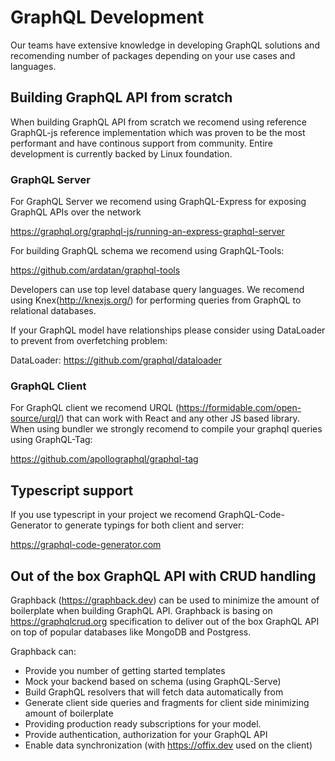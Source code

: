 # GraphQL Development

Our teams have extensive knowledge in developing GraphQL solutions and recomending number of packages depending on your
use cases and languages.

## Building GraphQL API from scratch

When building GraphQL API from scratch we recomend using reference GraphQL-js reference implementation which was 
proven to be the most performant and have continous support from community. Entire development is currently backed by Linux foundation.

### GraphQL Server

For GraphQL Server we recomend using GraphQL-Express for exposing GraphQL APIs over the network 

https://graphql.org/graphql-js/running-an-express-graphql-server

For building GraphQL schema we recomend using GraphQL-Tools:

https://github.com/ardatan/graphql-tools

Developers can use top level database query languages. 
We recomend using Knex(http://knexjs.org/) for performing queries from GraphQL to relational databases.

If your GraphQL model have relationships please consider using DataLoader to prevent from overfetching problem:

DataLoader: https://github.com/graphql/dataloader

### GraphQL Client

For GraphQL client we recomend URQL (https://formidable.com/open-source/urql/) that can work with React and any other JS based library. 
When using bundler we strongly recomend to compile your graphql queries using GraphQL-Tag:

https://github.com/apollographql/graphql-tag

## Typescript support

If you use typescript in your project we recomend GraphQL-Code-Generator to generate typings for both client and server:

https://graphql-code-generator.com

## Out of the box GraphQL API with CRUD handling

Graphback (https://graphback.dev) can be used to minimize the amount of boilerplate when building GraphQL API.
Graphback is basing on https://graphqlcrud.org specification to deliver out of the box GraphQL API on top of 
popular databases like MongoDB and Postgress.

Graphback can:
- Provide you number of getting started templates
- Mock your backend based on schema (using GraphQL-Serve)
- Build GraphQL resolvers that will fetch data automatically from
- Generate client side queries and fragments for client side minimizing amount of boilerplate
- Providing production ready subscriptions for your model.
- Provide authentication, authorization for your GraphQL API
- Enable data synchronization (with https://offix.dev used on the client)
